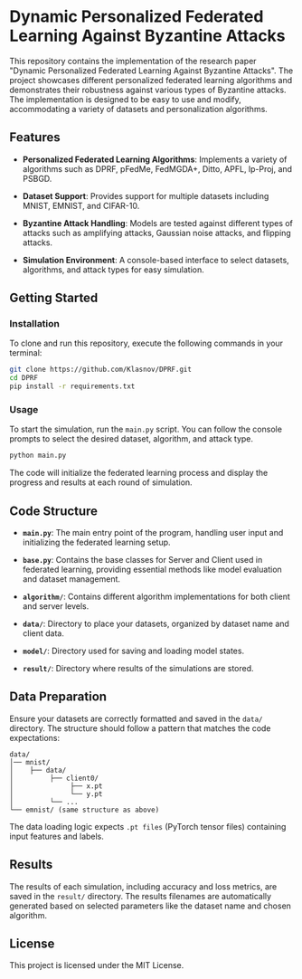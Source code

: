 # Dynamic Personalized Federated Learning Against Byzantine Attacks

This repository contains the implementation of the research paper "Dynamic Personalized Federated Learning Against Byzantine Attacks". The project showcases different personalized federated learning algorithms and demonstrates their robustness against various types of Byzantine attacks. The implementation is designed to be easy to use and modify, accommodating a variety of datasets and personalization algorithms.

## Features

- **Personalized Federated Learning Algorithms**: Implements a variety of algorithms such as DPRF, pFedMe, FedMGDA+, Ditto, APFL, lp-Proj, and PSBGD.
  
- **Dataset Support**: Provides support for multiple datasets including MNIST, EMNIST, and CIFAR-10.
  
- **Byzantine Attack Handling**: Models are tested against different types of attacks such as amplifying attacks, Gaussian noise attacks, and flipping attacks.
  
- **Simulation Environment**: A console-based interface to select datasets, algorithms, and attack types for easy simulation.

## Getting Started

### Installation

To clone and run this repository, execute the following commands in your terminal:

```bash
git clone https://github.com/Klasnov/DPRF.git
cd DPRF
pip install -r requirements.txt
```

### Usage

To start the simulation, run the `main.py` script. You can follow the console prompts to select the desired dataset, algorithm, and attack type.

```bash
python main.py
```

The code will initialize the federated learning process and display the progress and results at each round of simulation.

## Code Structure

- **`main.py`**: The main entry point of the program, handling user input and initializing the federated learning setup.

- **`base.py`**: Contains the base classes for Server and Client used in federated learning, providing essential methods like model evaluation and dataset management.

- **`algorithm/`**: Contains different algorithm implementations for both client and server levels.

- **`data/`**: Directory to place your datasets, organized by dataset name and client data.

- **`model/`**: Directory used for saving and loading model states.

- **`result/`**: Directory where results of the simulations are stored.

## Data Preparation

Ensure your datasets are correctly formatted and saved in the `data/` directory. The structure should follow a pattern that matches the code expectations:

```
data/
│── mnist/
│    ├── data/
│         ├── client0/
│              ├── x.pt
│              └── y.pt
│         └── ...
└── emnist/ (same structure as above)
```

The data loading logic expects `.pt files` (PyTorch tensor files) containing input features and labels.

## Results

The results of each simulation, including accuracy and loss metrics, are saved in the `result/` directory. The results filenames are automatically generated based on selected parameters like the dataset name and chosen algorithm.

## License

This project is licensed under the MIT License.

